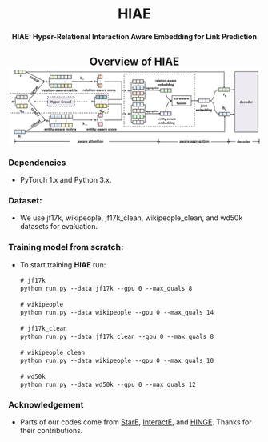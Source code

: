 <h1 align="center">
  HIAE
</h1>
<h4 align="center">HIAE: Hyper-Relational Interaction Aware Embedding for Link Prediction</h4>
<h2 align="center">
  Overview of HIAE
  <img align="center"  src="./overview.png" alt="...">
</h2>

### Dependencies

- PyTorch 1.x and Python 3.x.

### Dataset:

- We use jf17k,  wikipeople, jf17k_clean, wikipeople_clean, and wd50k datasets for evaluation. 

### Training model from scratch:

- To start training **HIAE** run:

  ```shell
  # jf17k
  python run.py --data jf17k --gpu 0 --max_quals 8
  
  # wikipeople
  python run.py --data wikipeople --gpu 0 --max_quals 14
  
  # jf17k_clean
  python run.py --data jf17k_clean --gpu 0 --max_quals 8
  
  # wikipeople_clean
  python run.py --data wikipeople --gpu 0 --max_quals 10
  
  # wd50k
  python run.py --data wd50k --gpu 0 --max_quals 12
  
### Acknowledgement

- Parts of our codes come from [StarE](https://github.com/migalkin/StarE), [InteractE](https://github.com/malllabiisc/InteractE), and [HINGE](https://github.com/eXascaleInfolab/HINGE_code). Thanks for their contributions.



